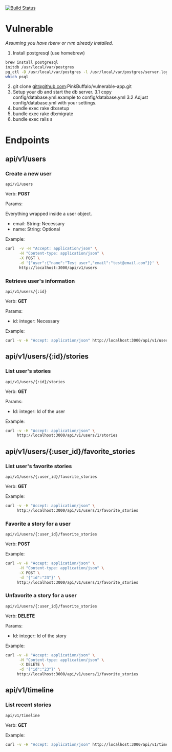 [![Build Status](https://travis-ci.org/PinkBuffalo/vulnerable-app.png?branch=master)](https://travis-ci.org/PinkBuffalo/vulnerable-app)

# Vulnerable

_Assuming you have rbenv or rvm already installed._


1. Install postgresql (use homebrew)
```bash
brew install postgresql
initdb /usr/local/var/postgres
pg_ctl -D /usr/local/var/postgres -l /usr/local/var/postgres/server.log start
which psql
```
2. git clone git@github.com:PinkBuffalo/vulnerable-app.git
3. Setup your db and start the db server.
  3.1 copy config/database.yml.example to config/database.yml
  3.2 Adjust config/database.yml with your settings.
4. bundle exec rake db:setup
5. bundle exec rake db:migrate
6. bundle exec rails s


# Endpoints

## api/v1/users

### Create a new user
`api/v1/users`

Verb: __POST__

Params:

Everything wrapped inside a user object.
  - email: String: Necessary
  - name: String: Optional

Example:
```bash
curl  -v -H "Accept: application/json" \
      -H "Content-type: application/json" \
      -X POST \
      -d '{"user":{"name":"Test user","email":"test@email.com"}}' \
      http://localhost:3000/api/v1/users
```

### Retrieve user's information
`api/v1/users/{:id}`

Verb: __GET__

Params:

  - id: integer: Necessary

Example:
```bash
curl -v -H "Accept: application/json" http://localhost:3000/api/v1/users/1
```

## api/v1/users/{:id}/stories

### List user's stories

`api/v1/users/{:id}/stories`

Verb: __GET__

Params:
  - Id: integer: Id of the user

Example:
```bash
curl -v -H "Accept: application/json" \
     http://localhost:3000/api/v1/users/1/stories
```

## api/v1/users/{:user_id}/favorite_stories

### List user's favorite stories
`api/v1/users/{:user_id}/favorite_stories`

Verb: __GET__

Example:
```bash
curl -v -H "Accept: application/json" \
     http://localhost:3000/api/v1/users/1/favorite_stories
```

### Favorite a story for a user

`api/v1/users/{:user_id}/favorite_stories`

Verb: __POST__

Example:
```bash
curl -v -H "Accept: application/json" \
      -H "Content-type: application/json" \
      -X POST \
      -d '{"id":"23"}' \
     http://localhost:3000/api/v1/users/1/favorite_stories
```

### Unfavorite a story for a user

`api/v1/users/{:user_id}/favorite_stories`

Verb: __DELETE__

Params:
  - Id: integer: Id of the story

Example:
```bash
curl -v -H "Accept: application/json" \
      -H "Content-type: application/json" \
      -X DELETE \
      -d '{"id":"23"}' \
     http://localhost:3000/api/v1/users/1/favorite_stories
```

## api/v1/timeline

### List recent stories

`api/v1/timeline`

Verb: __GET__

Example:
```bash
curl -v -H "Accept: application/json" http://localhost:3000/api/v1/timeline
```
